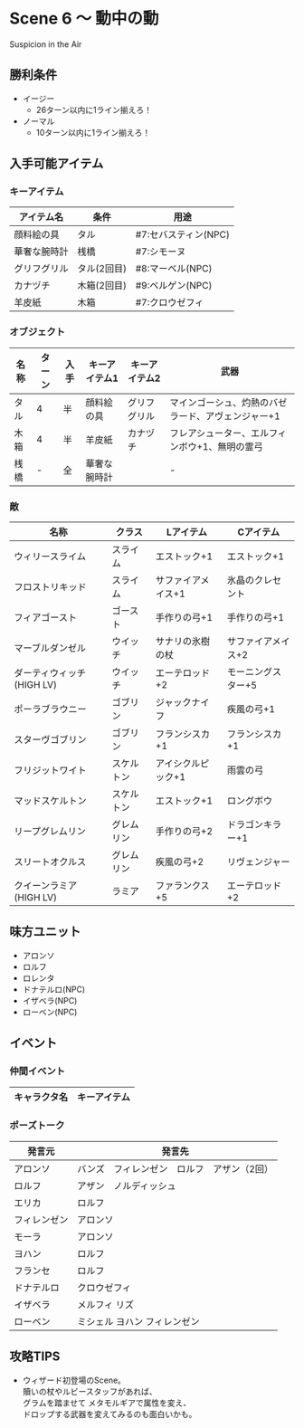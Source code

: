 # Scene 6 ～ 動中の動  

Suspicion in the Air

## 勝利条件 

- イージー
  - 26ターン以内に1ライン揃えろ！
- ノーマル
  - 10ターン以内に1ライン揃えろ！

## 入手可能アイテム 

### キーアイテム

|アイテム名|条件|用途|
|---|---|---|
|顔料絵の具|タル|#7:セバスティン(NPC)|
|華奢な腕時計|桟橋|#7:シモーヌ|
|グリフグリル|タル(2回目)|#8:マーベル(NPC)|
|カナヅチ|木箱(2回目)|#9:ベルゲン(NPC)|
|羊皮紙|木箱|#7:クロウゼフィ|

### オブジェクト

|名称|ターン|入手|キーアイテム1|キーアイテム2|武器|
|---|---|---|---|---|---|
|タル|4|半|顔料絵の具|グリフグリル|マインゴーシュ、灼熱のバゼラード、アヴェンジャー+1|
|木箱|4|半|羊皮紙|カナヅチ|フレアシューター、エルフィンボウ+1、無明の霊弓|
|桟橋|-|全|華奢な腕時計||-|

### 敵

|名称|クラス|Lアイテム|Cアイテム|
|---|---|---|---|
|ウィリースライム|スライム|エストック+1|エストック+1|
|フロストリキッド|スライム|サファイアメイス+1|氷晶のクレセント|
|フィアゴースト|ゴースト|手作りの弓+1|手作りの弓+1|
|マーブルダンゼル|ウイッチ|サナリの氷樹の杖|サファイアメイス+2|
|ダーティウィッチ(HIGH LV)|ウイッチ|エーテロッド+2|モーニングスター+5|
|ポーラブラウニー|ゴブリン|ジャックナイフ|疾風の弓+1|
|スターヴゴブリン|ゴブリン|フランシスカ+1|フランシスカ+1|
|フリジットワイト|スケルトン|アイシクルピック+1|雨雲の弓|
|マッドスケルトン|スケルトン|エストック+1|ロングボウ|
|リープグレムリン|グレムリン|手作りの弓+2|ドラゴンキラー+1|
|スリートオクルス|グレムリン|疾風の弓+2|リヴェンジャー|
|クイーンラミア(HIGH LV)|ラミア|ファランクス+5|エーテロッド+2|

## 味方ユニット 

- アロンソ
- ロルフ
- ロレンタ
- ドナテルロ(NPC)
- イザベラ(NPC)
- ローベン(NPC)

## イベント 

### 仲間イベント

|キャラクタ名|キーアイテム|
|---|---|

### ポーズトーク

|発言元|発言先|
|---|---|
|アロンソ|バンズ　フィレンゼン　ロルフ　アザン（2回）|
|ロルフ|アザン　ノルディッシュ|
|エリカ|ロルフ|
|フィレンゼン|アロンソ|
|モーラ|アロンソ|
|ヨハン|ロルフ|
|フランセ|ロルフ|
|ドナテルロ|クロウゼフィ|
|イザベラ|メルフィ リズ|
|ローベン|ミシェル ヨハン フィレンゼン|

## 攻略TIPS 

- ウィザード初登場のScene。
<br />贖いの杖やルビースタッフがあれば、
<br />グラムを踏ませて メタモルギアで属性を変え、
<br />ドロップする武器を変えてみるのも面白いかも。

